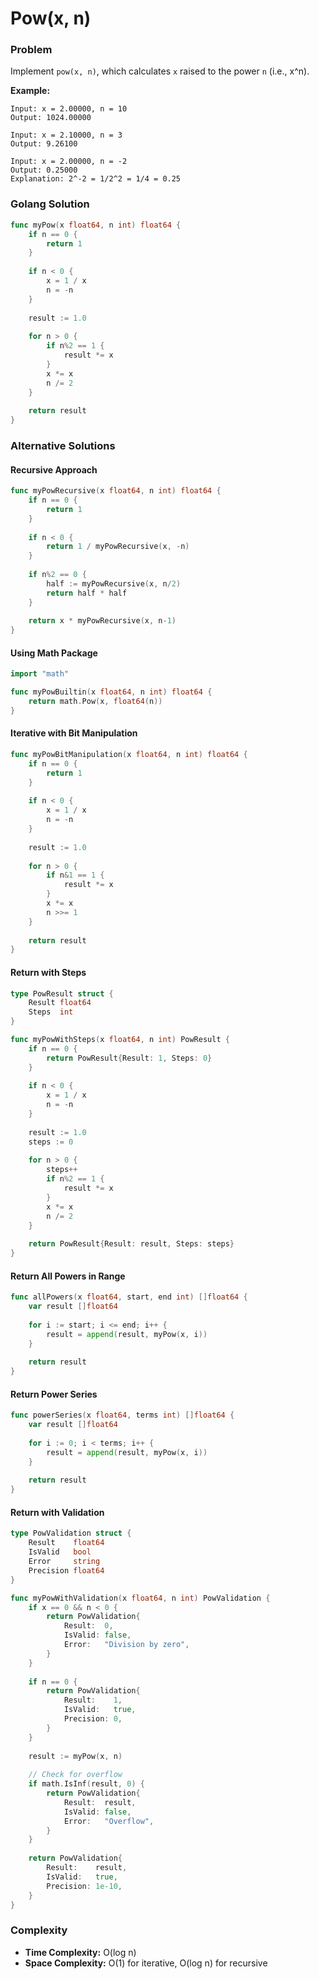 # Pow(x, n)

### Problem
Implement `pow(x, n)`, which calculates `x` raised to the power `n` (i.e., x^n).

**Example:**
```
Input: x = 2.00000, n = 10
Output: 1024.00000

Input: x = 2.10000, n = 3
Output: 9.26100

Input: x = 2.00000, n = -2
Output: 0.25000
Explanation: 2^-2 = 1/2^2 = 1/4 = 0.25
```

### Golang Solution

```go
func myPow(x float64, n int) float64 {
    if n == 0 {
        return 1
    }
    
    if n < 0 {
        x = 1 / x
        n = -n
    }
    
    result := 1.0
    
    for n > 0 {
        if n%2 == 1 {
            result *= x
        }
        x *= x
        n /= 2
    }
    
    return result
}
```

### Alternative Solutions

#### **Recursive Approach**
```go
func myPowRecursive(x float64, n int) float64 {
    if n == 0 {
        return 1
    }
    
    if n < 0 {
        return 1 / myPowRecursive(x, -n)
    }
    
    if n%2 == 0 {
        half := myPowRecursive(x, n/2)
        return half * half
    }
    
    return x * myPowRecursive(x, n-1)
}
```

#### **Using Math Package**
```go
import "math"

func myPowBuiltin(x float64, n int) float64 {
    return math.Pow(x, float64(n))
}
```

#### **Iterative with Bit Manipulation**
```go
func myPowBitManipulation(x float64, n int) float64 {
    if n == 0 {
        return 1
    }
    
    if n < 0 {
        x = 1 / x
        n = -n
    }
    
    result := 1.0
    
    for n > 0 {
        if n&1 == 1 {
            result *= x
        }
        x *= x
        n >>= 1
    }
    
    return result
}
```

#### **Return with Steps**
```go
type PowResult struct {
    Result float64
    Steps  int
}

func myPowWithSteps(x float64, n int) PowResult {
    if n == 0 {
        return PowResult{Result: 1, Steps: 0}
    }
    
    if n < 0 {
        x = 1 / x
        n = -n
    }
    
    result := 1.0
    steps := 0
    
    for n > 0 {
        steps++
        if n%2 == 1 {
            result *= x
        }
        x *= x
        n /= 2
    }
    
    return PowResult{Result: result, Steps: steps}
}
```

#### **Return All Powers in Range**
```go
func allPowers(x float64, start, end int) []float64 {
    var result []float64
    
    for i := start; i <= end; i++ {
        result = append(result, myPow(x, i))
    }
    
    return result
}
```

#### **Return Power Series**
```go
func powerSeries(x float64, terms int) []float64 {
    var result []float64
    
    for i := 0; i < terms; i++ {
        result = append(result, myPow(x, i))
    }
    
    return result
}
```

#### **Return with Validation**
```go
type PowValidation struct {
    Result    float64
    IsValid   bool
    Error     string
    Precision float64
}

func myPowWithValidation(x float64, n int) PowValidation {
    if x == 0 && n < 0 {
        return PowValidation{
            Result:  0,
            IsValid: false,
            Error:   "Division by zero",
        }
    }
    
    if n == 0 {
        return PowValidation{
            Result:    1,
            IsValid:   true,
            Precision: 0,
        }
    }
    
    result := myPow(x, n)
    
    // Check for overflow
    if math.IsInf(result, 0) {
        return PowValidation{
            Result:  result,
            IsValid: false,
            Error:   "Overflow",
        }
    }
    
    return PowValidation{
        Result:    result,
        IsValid:   true,
        Precision: 1e-10,
    }
}
```

### Complexity
- **Time Complexity:** O(log n)
- **Space Complexity:** O(1) for iterative, O(log n) for recursive